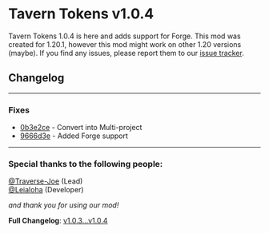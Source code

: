 Tavern Tokens v1.0.4
====================

Tavern Tokens 1.0.4 is here and adds support for Forge. This mod was created for 1.20.1, however this mod might work on other 1.20 versions (maybe). If you find any issues, please report them to our [issue tracker](https://github.com/theLeialoha/Tavern-Tokens/issues).



Changelog
---------

---

### Fixes

*   [0b3e2ce](https://github.com/theLeialoha/Tavern-Tokens/commit/0b3e2ce7c1d465db60651f71d7b4fe76dd52ce5b) - Convert into Multi-project
*   [9666d3e](https://github.com/theLeialoha/Tavern-Tokens/commit/9666d3e705e27a520858681ccf23d50a28bb3ed1) - Added Forge support

---

### Special thanks to the following people:

[@Traverse-Joe](https://github.com/Traverse-Joe) (Lead)  
[@Leialoha](https://github.com/Leialoha) (Developer)

_and thank you for using our mod!_

**Full Changelog**: [v1.0.3...v1.0.4](https://github.com/theLeialoha/Tavern-Tokens/compare/v1.0.3...v1.0.4)